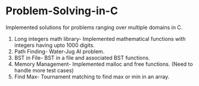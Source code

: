 # Problem-Solving-in-C

Implemented solutions for problems ranging over multiple domains in C. 
1. Long integers math library- Implemented mathematical functions with integers having upto 1000 digits.
2. Path Finding- Water-Jug AI problem.
3. BST in File- BST in a file and associated BST functions.
4. Memory Management- Implemented malloc and free functions. (Need to handle more test cases)
5. Find Max- Tournament matching to find max or min in an array.

